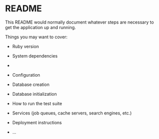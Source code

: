 # README

This README would normally document whatever steps are necessary to get the
application up and running.

Things you may want to cover:

* Ruby version

* System dependencies
* 
* Configuration

* Database creation

* Database initialization

* How to run the test suite

* Services (job queues, cache servers, search engines, etc.)

* Deployment instructions

* ...


